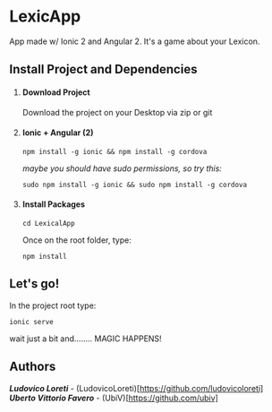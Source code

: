 # LexicApp
App made w/ Ionic 2 and Angular 2. It's a game about your Lexicon.

## Install Project and Dependencies

1. #### Download Project
    Download the project on your Desktop via zip or git

2. ####  Ionic + Angular (2)

    `npm install -g ionic && npm install -g cordova`
    
    *maybe you should have sudo permissions, so try this:*
    
    `sudo npm install -g ionic && sudo npm install -g cordova`

3. #### Install Packages

    `cd LexicalApp`
    
    Once on the root folder, type:
    
    `npm install`

## Let's go!
In the project root type:

`ionic serve`

wait just a bit and........ 
MAGIC HAPPENS!

## Authors
**_Ludovico Loreti_** - (LudovicoLoreti)[https://github.com/ludovicoloreti]
**_Uberto Vittorio Favero_** - (UbiV)[https://github.com/ubiv]


